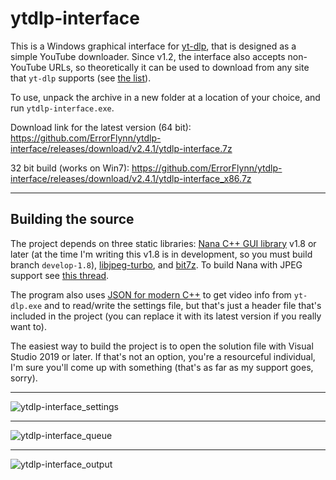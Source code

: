 # ytdlp-interface
This is a Windows graphical interface for [yt-dlp](https://github.com/yt-dlp/yt-dlp), that is designed as a simple YouTube downloader. Since v1.2, the interface also accepts non-YouTube URLs, so theoretically it can be used to download from any site that `yt-dlp` supports (see [the list](https://github.com/yt-dlp/yt-dlp/blob/master/supportedsites.md)).

To use, unpack the archive in a new folder at a location of your choice, and run `ytdlp-interface.exe`.

Download link for the latest version (64 bit): https://github.com/ErrorFlynn/ytdlp-interface/releases/download/v2.4.1/ytdlp-interface.7z

32 bit build (works on Win7): https://github.com/ErrorFlynn/ytdlp-interface/releases/download/v2.4.1/ytdlp-interface_x86.7z


---

## Building the source
The project depends on three static libraries: [Nana C++ GUI library](https://github.com/cnjinhao/nana) v1.8 or later (at the time I'm writing this v1.8 is in development, so you must build branch `develop-1.8`), [libjpeg-turbo](https://github.com/libjpeg-turbo/libjpeg-turbo), and [bit7z](https://github.com/rikyoz/bit7z). To build Nana with JPEG support see [this thread](http://nanapro.org/en-us/forum/index.php?u=/topic/1368/ggjpg).

The program also uses [JSON for modern C++](https://github.com/nlohmann/json) to get video info from `yt-dlp.exe` and to read/write the settings file, but that's just a header file that's included in the project (you can replace it with its latest version if you really want to).

The easiest way to build the project is to open the solution file with Visual Studio 2019 or later. If that's not an option, you're a resourceful individual, I'm sure you'll come up with something (that's as far as my support goes, sorry).

---

![ytdlp-interface_settings](https://github.com/ErrorFlynn/ytdlp-interface/assets/20293505/cba155ae-e51c-407e-9aaa-76c67cb99d9f)

---

![ytdlp-interface_queue](https://github.com/ErrorFlynn/ytdlp-interface/assets/20293505/bcd25267-e29a-4115-9271-7b3519c49917)

---

![ytdlp-interface_output](https://github.com/ErrorFlynn/ytdlp-interface/assets/20293505/3b9b5b37-2e78-4d25-b20a-76b0a7246167)
